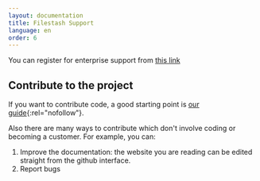 ```yaml
---
layout: documentation
title: Filestash Support
language: en
order: 6
---
```


You can register for enterprise support from [this link](/pricing/?modal=support)

## Contribute to the project

If you want to contribute code, a good starting point is [our guide](https://github.com/mickael-kerjean/filestash/blob/master/CONTRIBUTING.md){:rel="nofollow"}.

Also there are many ways to contribute which don't involve coding or becoming a customer. For example, you can:
1. Improve the documentation: the website you are reading can be edited straight from the github interface.
2. Report bugs
